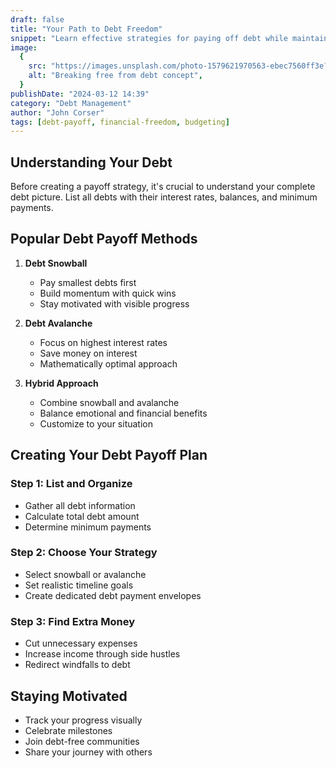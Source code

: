 ```yaml
---
draft: false
title: "Your Path to Debt Freedom"
snippet: "Learn effective strategies for paying off debt while maintaining a realistic budget. Discover how to use envelope budgeting to accelerate your debt payoff journey."
image:
  {
    src: "https://images.unsplash.com/photo-1579621970563-ebec7560ff3e?&fit=crop&w=430&h=240",
    alt: "Breaking free from debt concept",
  }
publishDate: "2024-03-12 14:39"
category: "Debt Management"
author: "John Corser"
tags: [debt-payoff, financial-freedom, budgeting]
---
```


## Understanding Your Debt

Before creating a payoff strategy, it's crucial to understand your complete debt picture. List all debts with their interest rates, balances, and minimum payments.

## Popular Debt Payoff Methods

1. **Debt Snowball**

   - Pay smallest debts first
   - Build momentum with quick wins
   - Stay motivated with visible progress

2. **Debt Avalanche**

   - Focus on highest interest rates
   - Save money on interest
   - Mathematically optimal approach

3. **Hybrid Approach**
   - Combine snowball and avalanche
   - Balance emotional and financial benefits
   - Customize to your situation

## Creating Your Debt Payoff Plan

### Step 1: List and Organize

- Gather all debt information
- Calculate total debt amount
- Determine minimum payments

### Step 2: Choose Your Strategy

- Select snowball or avalanche
- Set realistic timeline goals
- Create dedicated debt payment envelopes

### Step 3: Find Extra Money

- Cut unnecessary expenses
- Increase income through side hustles
- Redirect windfalls to debt

## Staying Motivated

- Track your progress visually
- Celebrate milestones
- Join debt-free communities
- Share your journey with others

